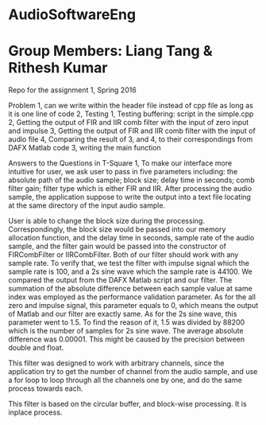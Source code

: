 # AudioSoftwareEng
# Group Members: Liang Tang & Rithesh Kumar

Repo for the assignment 1, Spring 2016

Problem
1, can we write within the header file instead of cpp file as long as it is one line of code
2, Testing
1, Testing buffering: script in the simple.cpp
2, Getting the output of FIR and IIR comb filter with the input of zero input and impulse
3, Getting the output of FIR and IIR comb filter with the input of audio file
4, Comparing the result of 3, and 4, to their correspondings from DAFX Matlab code
3, writing the main function

Answers to the Questions in T-Square
1, To make our interface more intuitive for user, we ask user to pass in five parameters including: the absolute path of the audio sample; block size; delay time in seconds; comb filter gain; filter type which is either FIR and IIR. After processing the audio sample, the application suppose to write the output into a text file locating at the same directory of the input audio sample.

User is able to change the block size during the processing. Correspondingly, the block size would be passed into our memory allocation function, and the delay time in seconds, sample rate of the audio sample, and the filter gain would be passed into the constructor of FIRCombFilter or IIRCombFilter. Both of our filter should work with any sample rate. To verify that, we test the filter with impulse signal which the sample rate is 100, and a 2s sine wave which the sample rate is 44100. We compared the output from the DAFX Matlab script and our filter. The summation of the absolute difference between each sample value at same index was employed as the performance validation parameter. As for the all zero and impulse signal, this parameter equals to 0, which means the output of Matlab and our filter are exactly same. As for the 2s sine wave, this parameter went to 1.5. To find the reason of it, 1.5 was divided by 88200 which is the number of samples for 2s sine wave. The average absolute difference was 0.00001. This might be caused by the precision between double and float.

This filter was designed to work with arbitrary channels, since the application try to get the number of channel from the audio sample, and use a for loop to loop through all the channels one by one, and do the same process towards each. 

This filter is based on the circular buffer, and block-wise processing. It is inplace process.
